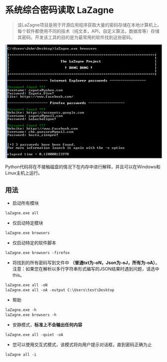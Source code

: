 # 系统综合密码读取 LaZagne


> 该LaZagne项目是用于开源应用程序获取大量的密码存储在本地计算机上。每个软件都使用不同的技术（纯文本，API，自定义算法，数据库等）存储其密码。开发该工具的目的是为最常用的软件找到这些密码。

![](img/1.png)

Python代码将在不接触磁盘的情况下在内存中进行解释，并且可以在Windows和Linux主机上运行。

## 用法

- 启动所有模块
```
laZagne.exe all
```

- 仅启动特定模块
```
laZagne.exe browsers
```

- 仅启动特定的软件脚本
```
laZagne.exe browsers -firefox
```

- 将找到的所有密码写到文件中 **（普通txt为-oN，Json为-oJ，所有为-oA）**。注意：如果您在解析以多行字符串形式编写的JSON结果时遇到问题，请选中this。
```
laZagne.exe all -oN
laZagne.exe all -oA -output C:\Users\test\Desktop
```

- 帮助
```
laZagne.exe -h
laZagne.exe browsers -h
```

- 安静模式，**标准上不会输出任何内容**
```
laZagne.exe all -quiet -oA
```

- 您可以使用交互式模式，该模式将向用户提示对话框，直到密码正确为止
```
laZagne all -i
```







